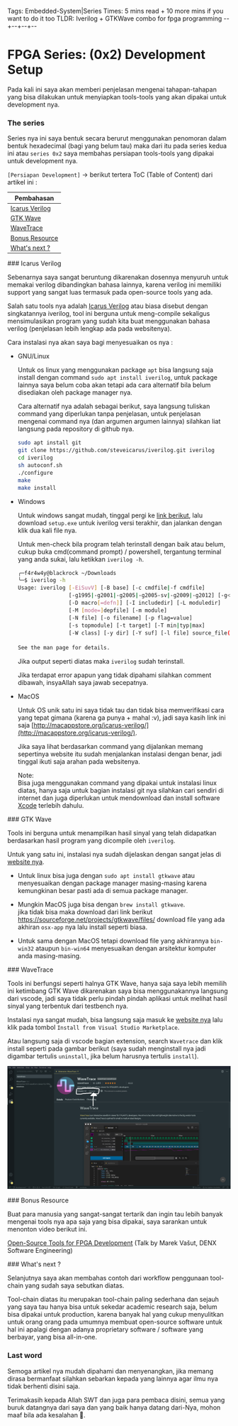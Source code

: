 Tags: Embedded-System|Series
Times: 5 mins read + 10 more mins if you want to do it too
TLDR: Iverilog + GTKWave combo for fpga programming
--+--+--+--
# FPGA Series: (0x2) Development Setup 

Pada kali ini saya akan memberi penjelasan mengenai tahapan-tahapan yang bisa dilakukan untuk menyiapkan tools-tools yang akan dipakai untuk development nya.

### The series

Series nya ini saya bentuk secara berurut menggunakan penomoran dalam bentuk hexadecimal (bagi yang belum tau) maka dari itu pada series kedua ini atau `series 0x2` saya membahas persiapan tools-tools yang dipakai untuk development nya.

`[Persiapan Development]` -> berikut tertera ToC (Table of Content) dari artikel ini :  

| Pembahasan |
| --- |
| [Icarus Verilog](#icarus-verilog) |  
| [GTK Wave](#gtkwave) |  
| [WaveTrace](#wavetrace) |  
| [Bonus Resource](#bonus) |  
| [What's next ?](#whats-next) |  

<div id="icarus-verilog"></div>
### Icarus Verilog

Sebenarnya saya sangat beruntung dikarenakan dosennya menyuruh untuk memakai verilog dibandingkan bahasa lainnya, karena verilog ini memiliki support yang sangat luas termasuk pada open-source tools yang ada.

Salah satu tools nya adalah [Icarus Verilog](http://iverilog.icarus.com/) atau biasa disebut dengan singkatannya iverilog, tool ini berguna untuk meng-compile sekaligus mensimulasikan program yang sudah kita buat menggunakan bahasa verilog (penjelasan lebih lengkap ada pada websitenya).

Cara instalasi nya akan saya bagi menyesuaikan os nya :

- GNU/Linux  
  
  Untuk os linux yang menggunakan package `apt` bisa langsung saja install dengan command `sudo apt install iverilog`, untuk package lainnya saya belum coba akan tetapi ada cara alternatif bila belum disediakan oleh package manager nya.

  Cara alternatif nya adalah sebagai berikut, saya langsung tuliskan command yang diperlukan tanpa penjelasan, untuk penjelasan mengenai command nya (dan argumen argumen lainnya) silahkan liat langsung pada repository di github nya.

  ```bash
  sudo apt install git
  git clone https://github.com/steveicarus/iverilog.git iverilog
  cd iverilog
  sh autoconf.sh
  ./configure
  make
  make install
  ```

- Windows   

  Untuk windows sangat mudah, tinggal pergi ke [link berikut](http://bleyer.org/icarus/), lalu download `setup.exe` untuk iverilog versi terakhir, dan jalankan dengan klik dua kali file nya.

  Untuk men-check bila program telah terinstall dengan baik atau belum, cukup buka cmd(command prompt) / powershell, tergantung terminal yang anda sukai, lalu ketikkan `iverilog -h`.

  ```bash
  ╭─f4r4w4y@blackrock ~/Downloads 
  ╰─$ iverilog -h
  Usage: iverilog [-EiSuvV] [-B base] [-c cmdfile|-f cmdfile]
                  [-g1995|-g2001|-g2005|-g2005-sv|-g2009|-g2012] [-g<feature>]
                  [-D macro[=defn]] [-I includedir] [-L moduledir]
                  [-M [mode=]depfile] [-m module]
                  [-N file] [-o filename] [-p flag=value]
                  [-s topmodule] [-t target] [-T min|typ|max]
                  [-W class] [-y dir] [-Y suf] [-l file] source_file(s)

  See the man page for details.
  ```

  Jika output seperti diatas maka `iverilog` sudah terinstall.

  Jika terdapat error apapun yang tidak dipahami silahkan comment dibawah, insyaAllah saya jawab secepatnya.

- MacOS  

  Untuk OS unik satu ini saya tidak tau dan tidak bisa memverifikasi cara yang tepat gimana (karena ga punya + mahal :v), jadi saya kasih link ini saja [http://macappstore.org/icarus-verilog/](http://macappstore.org/icarus-verilog/).

  Jika saya lihat berdasarkan command yang dijalankan memang sepertinya website itu sudah menjalankan instalasi dengan benar, jadi tinggal ikuti saja arahan pada websitenya.

  Note:   
  Bisa juga menggunakan command yang dipakai untuk instalasi linux diatas, hanya saja untuk bagian instalasi git nya silahkan cari sendiri di internet dan juga diperlukan untuk mendownload dan install software [Xcode](https://apps.apple.com/us/app/xcode/id497799835?mt=12) terlebih dahulu.

<div id="gtkwave"></div>
### GTK Wave

Tools ini berguna untuk menampilkan hasil sinyal yang telah didapatkan berdasarkan hasil program yang dicompile oleh `iverilog`.

Untuk yang satu ini, instalasi nya sudah dijelaskan dengan sangat jelas di [website nya](http://gtkwave.sourceforge.net/).

- Untuk linux bisa juga dengan `sudo apt install gtkwave` atau menyesuaikan dengan package manager masing-masing karena kemungkinan besar pasti ada di semua package manager.   

- Mungkin MacOS juga bisa dengan `brew install gtkwave`.  
  jika tidak bisa maka download dari link berikut https://sourceforge.net/projects/gtkwave/files/ download file yang ada akhiran `osx-app` nya lalu install seperti biasa.  

- Untuk sama dengan MacOS tetapi download file yang akhirannya `bin-win32` ataupun `bin-win64` menyesuaikan dengan arsitektur komputer anda masing-masing.

<div id="wavetrace"></div>
### WaveTrace

Tools ini berfungsi seperti halnya GTK Wave, hanya saja saya lebih memilih ini ketimbang GTK Wave dikarenakan saya bisa menggunakannya langsung dari vscode, jadi saya tidak perlu pindah pindah aplikasi untuk melihat hasil sinyal yang terbentuk dari testbench nya.

Instalasi nya sangat mudah, bisa langsung saja masuk ke [website nya](https://www.wavetrace.io/) lalu klik pada tombol `Install from Visual Studio Marketplace`.

Atau langsung saja di vscode bagian extension, search `Wavetrace` dan klik install seperti pada gambar berikut (saya sudah menginstall nya jadi digambar tertulis `uninstall`, jika belum harusnya tertulis `install`).

![wavetrace](../pictures/site7/wavetrace.png)

<div id="bonus"></div>
### Bonus Resource

Buat para manusia yang sangat-sangat tertarik dan ingin tau lebih banyak mengenai tools nya apa saja yang bisa dipakai, saya sarankan untuk menonton video berikut ini.

[Open-Source Tools for FPGA Development](https://www.youtube.com/watch?v=MI18Wk4gxA4) (Talk by Marek Vašut, DENX Software Engineering)

<div id="whats-next"></div>
### What's next ?

Selanjutnya saya akan membahas contoh dari workflow penggunaan tool-chain yang sudah saya sebutkan diatas.

Tool-chain diatas itu merupakan tool-chain paling sederhana dan sejauh yang saya tau hanya bisa untuk sekedar academic research saja, belum bisa dipakai untuk production, karena banyak hal yang cukup menyulitkan untuk orang orang pada umumnya membuat open-source software untuk hal ini apalagi dengan adanya proprietary software / software yang berbayar, yang bisa all-in-one. 

### Last word

Semoga artikel nya mudah dipahami dan menyenangkan, jika memang dirasa bermanfaat silahkan sebarkan kepada yang lainnya agar ilmu nya tidak berhenti disini saja.

Terimakasih kepada Allah SWT dan juga para pembaca disini, semua yang buruk datangnya dari saya dan yang baik hanya datang dari-Nya, mohon maaf bila ada kesalahan 🙏.